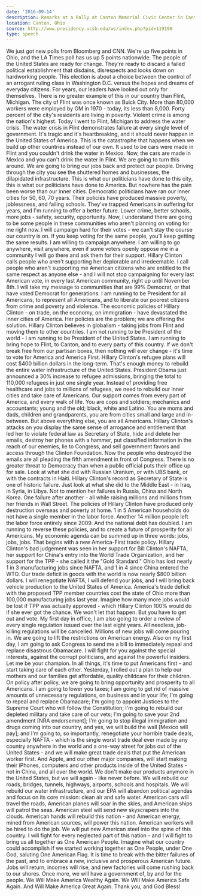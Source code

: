 ```yaml
---
date: '2016-09-14'
description: Remarks at a Rally at Canton Memorial Civic Center in Canton, Ohio
location: Canton, Ohio
source: http://www.presidency.ucsb.edu/ws/index.php?pid=119190
type: speech
---
```


We just got new polls from Bloomberg and CNN. We're up five points in Ohio, and the LA Times poll has us up 5 points nationwide. The people of the United States are ready for change. They're ready to discard a failed political establishment that disdains, disrespects and looks down on hardworking people. This election is about a choice between the control of an arrogant ruling class in Washington D.C. versus the hopes and dreams of everyday citizens. For years, our leaders have looked out only for themselves. There is no greater example of this in our country than Flint, Michigan. The city of Flint was once known as Buick City. More than 80,000 workers were employed by GM in 1970 - today, its less than 8,000. Forty percent of the city's residents are living in poverty. Violent crime is among the nation's highest. Today I went to Flint, Michigan to address the water crisis. The water crisis in Flint demonstrates failure at every single level of government. It's tragic and it's heartbreaking, and it should never happen in the United States of America. This is the catastrophe that happens when we build up other countries instead of our own. It used to be cars were made in Flint and you couldn't drink the water in Mexico. Now, the cars are made in Mexico and you can't drink the water in Flint. We are going to turn this around. We are going to bring our jobs back and protect our people. Driving through the city you see the shuttered homes and businesses, the dilapidated infrastructure. This is what our politicians have done to this city, this is what our politicians have done to America. But nowhere has the pain been worse than our inner cities. Democratic politicians have ran our inner cities for 50, 60, 70 years. Their policies have produced massive poverty, joblessness, and failing schools. They've trapped Americans in suffering for years, and I'm running to offer a better future. Lower crime, better schools, more jobs - safety, security, opportunity. Now, I understand there are going to be some people in these communities who aren't planning on voting for me right now. I will campaign hard for their votes - we can't stay the course our country is on. If you keep voting for the same people, you'll keep getting the same results. I am willing to campaign anywhere. I am willing to go anywhere, visit anywhere, even if some voters openly oppose me in a community I will go there and ask them for their support. Hillary Clinton calls people who aren't supporting her deplorable and irredeemable. I call people who aren't supporting me American citizens who are entitled to the same respect as anyone else - and I will not stop campaigning for every last American vote, in every last American community, right up until November 8th. I will take my message to communities that are 99% Democrat, or that have voted Democrat for generations. I am running to be President for all Americans, to represent all Americans, and to liberate our poorest citizens from crime and poverty and violence. The economic policies of Hillary Clinton - on trade, on the economy, on immigration - have devastated the inner cities of America. Her policies are the problem; we are offering the solution. Hillary Clinton believes in globalism - taking jobs from Flint and moving them to other countries. I am not running to be President of the world - I am running to be President of the United States. I am running to bring hope to Flint, to Canton, and to every party of this country. If we don't break free from our partisan boxes, then nothing will ever change - it's time to vote for America and America First. Hillary Clinton's refugee plans will cost $400 billion dollars in the long-term. That's enough money to rebuild the entire water infrastructure of the United States. President Obama just announced a 30% increase to refugee admissions, bringing the total to 110,000 refugees in just one single year. Instead of providing free healthcare and jobs to millions of refugees, we need to rebuild our inner cities and take care of Americans. Our support comes from every part of America, and every walk of life. You are cops and soldiers; mechanics and accountants; young and the old; black, white and Latino. You are moms and dads, children and grandparents, you are from cities small and large and in-between. But above everything else, you are all Americans. Hillary Clinton's attacks on you display the same sense of arrogance and entitlement that led her to violate federal law as Secretary of State, hide and delete her emails, destroy her phones with a hammer, put classified information in the reach of our enemies, lie to Congress, and sell government favors and access through the Clinton Foundation. Now the people who destroyed the emails are all pleading the fifth amendment in front of Congress. There is no greater threat to Democracy than when a public official puts their office up for sale. Look at what she did with Russian Uranium, or with UBS bank, or with the contracts in Haiti. Hillary Clinton's record as Secretary of State is one of historic failure. Just look at what she did to the Middle East - in Iraq, in Syria, in Libya. Not to mention her failures in Russia, China and North Korea. One failure after another - all while raising millions and millions from her friends in Wall Street. The policies of Hillary Clinton have produced only destruction overseas and poverty at home. 1 in 5 American households do not have a single member in the labor force. Another 14 million people left the labor force entirely since 2009. And the national debt has doubled. I am running to reverse these policies, and to create a future of prosperity for all Americans. My economic agenda can be summed up in three words: jobs, jobs, jobs. That begins with a new America-First trade policy. Hillary Clinton's bad judgement was seen in her support for Bill Clinton's NAFTA, her support for China's entry into the World Trade Organization, and her support for the TPP - she called it the "Gold Standard." Ohio has lost nearly 1 in 3 manufacturing jobs since NAFTA, and 1 in 4 since China entered the WTO. Our trade deficit in goods with the world is now nearly $800 billion dollars. I will renegotiate NAFTA, I will defend your jobs, and I will bring back vehicle production to the United States of America. America's trade deficit with the proposed TPP member countries cost the state of Ohio more than 100,000 manufacturing jobs last year. Imagine how many more jobs would be lost if TPP was actually approved - which Hillary Clinton 100% would do if she ever got the chance. We won't let that happen. But you have to get out and vote. My first day in office, I am also going to order a review of every single regulation issued over the last eight years. All needless, job-killing regulations will be cancelled. Millions of new jobs will come pouring in. We are going to lift the restrictions on American energy. Also on my first day, I am going to ask Congress to send me a bill to immediately repeal and replace disastrous Obamacare. I will fight for you against the special interests, against the corrupt politicians, and against the powerful insiders. Let me be your champion. In all things, it's time to put Americans first - and start taking care of each other. Yesterday, I rolled out a plan to help our mothers and our families get affordable, quality childcare for their children. On policy after policy, we are going to bring opportunity and prosperity to all Americans. I am going to lower you taxes; I am going to get rid of massive amounts of unnecessary regulations, on business and in your life; I'm going to repeal and replace Obamacare; I'm going to appoint Justices to the Supreme Court who will follow the Constitution; I'm going to rebuild our depleted military and take care of our vets; I'm going to save your 2nd amendment [NRA endorsement]; I'm going to stop illegal immigration and drugs coming into our country, and yes, we will build the wall [Mexico will pay]; and I'm going to, so importantly, renegotiate your horrible trade deals, especially NAFTA - which is the single worst trade deal ever made by any country anywhere in the world and a one-way street for jobs out of the United States - and we will make great trade deals that put the American worker first. And Apple, and our other major companies, will start making their iPhones, computers and other products inside of the United States - not in China, and all over the world. We don't make our products anymore in the United States, but we will again - like never before. We will rebuild our roads, bridges, tunnels, highways, airports, schools and hospitals. We will rebuild our water infrastructure, and our EPA will abandon political agendas and focus on its core mission: clean air and safe water. American cars will travel the roads, American planes will soar in the skies, and American ships will patrol the seas. American steel will send new skyscrapers into the clouds. American hands will rebuild this nation - and American energy, mined from American sources, will power this nation. American workers will be hired to do the job. We will put new American steel into the spine of this country. I will fight for every neglected part of this nation - and I will fight to bring us all together as One American People. Imagine what our country could accomplish if we started working together as One People, under One God, saluting One American Flag. It is time to break with the bitter failures of the past, and to embrace a new, inclusive and prosperous American future. Jobs will return, incomes will rise, and new factories will come rushing back to our shores. Once more, we will have a government of, by and for the people. We Will Make America Wealthy Again. We Will Make America Safe Again. And Will Make America Great Again. Thank you, and God Bless!